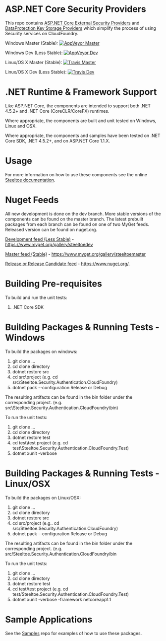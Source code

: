 # ASP.NET Core Security Providers

This repo contains [ASP.NET Core External Security Providers](https://github.com/aspnet/Security) and [DataProtection Key Storage Providers](https://github.com/aspnet/DataProtection) which simplify the process of using Security services on CloudFoundry.  

Windows Master (Stable): [![AppVeyor Master](https://ci.appveyor.com/api/projects/status/w27a5c4x64pd7jyq?svg=true)](https://ci.appveyor.com/project/steeltoe/security)

Windows Dev (Less Stable): [![AppVeyor Dev](https://ci.appveyor.com/api/projects/status/w27a5c4x64pd7jyq/branch/dev?svg=true)](https://ci.appveyor.com/project/steeltoe/security/branch/dev)

Linux/OS X Master (Stable): [![Travis Master](https://travis-ci.org/SteeltoeOSS/Security.svg?branch=master)](https://travis-ci.org/SteelToeOSS/Security)

Linux/OS X Dev (Less Stable):  [![Travis Dev](https://travis-ci.org/SteeltoeOSS/Security.svg?branch=dev)](https://travis-ci.org/SteelToeOSS/Security)

# .NET Runtime & Framework Support
Like ASP.NET Core, the components are intended to support both .NET 4.5.2+ and .NET Core (CoreCLR/CoreFX) runtimes.

Where appropriate, the components are built and unit tested on Windows, Linux and OSX.

Where appropriate, the components and samples have been tested on .NET Core SDK, .NET 4.5.2+, and on ASP.NET Core 1.1.X.

# Usage
For more information on how to use these components see the online [Steeltoe documentation](http://steeltoe.io/).

# Nuget Feeds
All new development is done on the dev branch. More stable versions of the components can be found on the master branch. The latest prebuilt packages from each branch can be found on one of two MyGet feeds. Released version can be found on nuget.org.

[Development feed (Less Stable)](https://www.myget.org/gallery/steeltoedev) - https://www.myget.org/gallery/steeltoedev

[Master feed (Stable)](https://www.myget.org/gallery/steeltoemaster) - https://www.myget.org/gallery/steeltoemaster

[Release or Release Candidate feed](https://www.nuget.org/) - https://www.nuget.org/. 

# Building Pre-requisites
To build and run the unit tests:

1. .NET Core SDK 

# Building Packages & Running Tests - Windows
To build the packages on windows:

1. git clone ...
2. cd clone directory
3. dotnet restore src
4. cd src\project (e.g. cd src\Steeltoe.Security.Authentication.CloudFoundry)
5. dotnet pack --configuration Release or Debug

The resulting artifacts can be found in the bin folder under the corresponding project. (e.g. src\Steeltoe.Security.Authentication.CloudFoundry\bin)

To run the unit tests:

1. git clone ...
2. cd clone directory
3. dotnet restore test
4. cd test\test project (e.g. cd test\Steeltoe.Security.Authentication.CloudFoundry.Test)
5. dotnet xunit -verbose

# Building Packages & Running Tests - Linux/OSX
To build the packages on Linux/OSX: 

1. git clone ...
2. cd clone directory
3. dotnet restore src
4. cd src/project (e.g.. cd src/Steeltoe.Security.Authentication.CloudFoundry)
5. dotnet pack --configuration Release or Debug

The resulting artifacts can be found in the bin folder under the corresponding project. (e.g. src/Steeltoe.Security.Authentication.CloudFoundry/bin

To run the unit tests: 

1. git clone ...
2. cd clone directory
3. dotnet restore test
4. cd test/test project (e.g. cd test/Steeltoe.Security.Authentication.CloudFoundry.Test)
5. dotnet xunit -verbose -framework netcoreapp1.1

# Sample Applications
See the [Samples](https://github.com/SteelToeOSS/Samples) repo for examples of how to use these packages.
